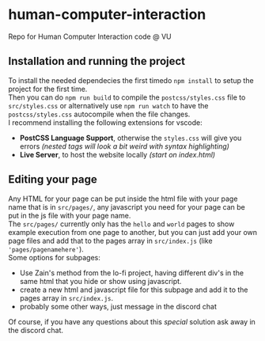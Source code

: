 # human-computer-interaction
Repo for Human Computer Interaction code @ VU

## Installation and running the project
To install the needed dependecies the first timedo `npm install` to setup the 
project for the first time.  
Then you can do `npm run build` to compile the `postcss/styles.css` file to 
`src/styles.css` or alternatively use `npm run watch` to have the 
`postcss/styles.css` autocompile when the file changes.  
I recommend installing the following extensions for vscode:
* **PostCSS Language Support**, otherwise the `styles.css` will give you errors
*(nested tags will look a bit weird with syntax highlighting)*
* **Live Server**, to host the website locally *(start on index.html)*

## Editing your page
Any HTML for your page can be put inside the html file with your page name that
is in `src/pages/`, any javascript you need for your page can be put in the js
file with your page name.  
The `src/pages/` currently only has the `hello` and `world` pages to show 
example execution from one page to another, but you can just add your own page
files and add that to the pages array in `src/index.js` 
(like `'pages/pagenamehere'`).  
Some options for subpages:
* Use Zain's method from the lo-fi project, having different div's in the same
html that you hide or show using javascript.
* create a new html and javascript file for this subpage and add it to the pages
array in `src/index.js`.
* probably some other ways, just message in the discord chat

Of course, if you have any questions about this *special* solution ask away in
the discord chat.
